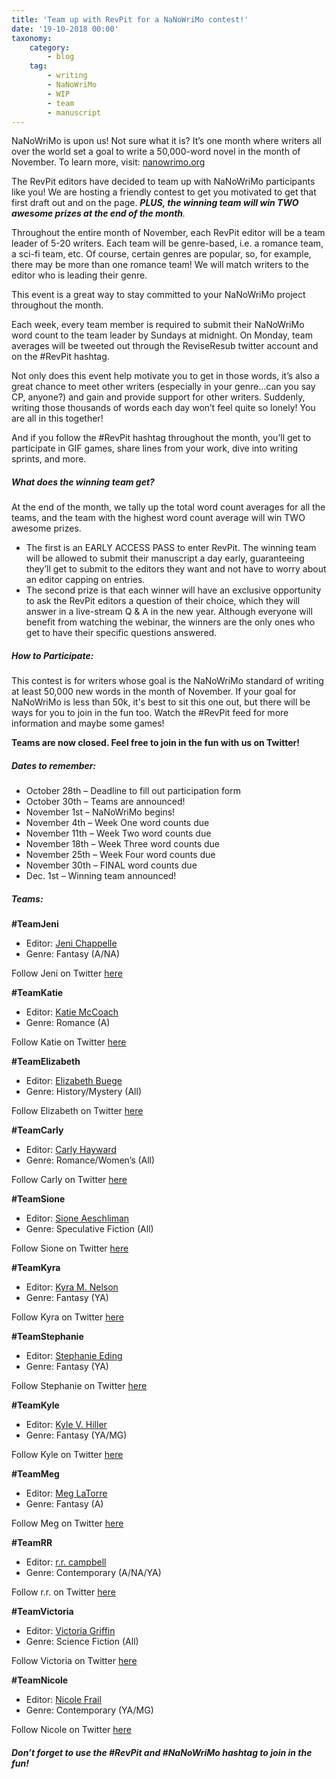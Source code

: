 ```yaml
---
title: 'Team up with RevPit for a NaNoWriMo contest!'
date: '19-10-2018 00:00'
taxonomy:
    category:
        - blog
    tag:
        - writing
        - NaNoWriMo
        - WIP
        - team
        - manuscript
---
```


NaNoWriMo is upon us! Not sure what it is? It’s one month where writers all over the world set a goal to write a 50,000-word novel in the month of November. To learn more, visit: [nanowrimo.org](https://nanowrimo.org?target=_blank) 

The RevPit editors have decided to team up with NaNoWriMo participants like you! We are hosting a friendly contest to get you motivated to get that first draft out and on the page. _**PLUS, the winning team will win TWO awesome prizes at the end of the month**._ 

Throughout the entire month of November, each RevPit editor will be a team leader of 5-20 writers. Each team will be genre-based, i.e. a romance team, a sci-fi team, etc. Of course, certain genres are popular, so, for example, there may be more than one romance team! We will match writers to the editor who is leading their genre. 

This event is a great way to stay committed to your NaNoWriMo project throughout the month.

Each week, every team member is required to submit their NaNoWriMo word count to the team leader by Sundays at midnight. On Monday, team averages will be tweeted out through the ReviseResub twitter account and on the #RevPit hashtag. 

Not only does this event help motivate you to get in those words, it’s also a great chance to meet other writers (especially in your genre…can you say CP, anyone?) and gain and provide support for other writers. Suddenly, writing those thousands of words each day won’t feel quite so lonely! You are all in this together! 

And if you follow the #RevPit hashtag throughout the month, you’ll get to participate in GIF games, share lines from your work, dive into writing sprints, and more. 

##### What does the winning team get?

At the end of the month, we tally up the total word count averages for all the teams, and the team with the highest word count average will win TWO awesome prizes. 
 * The first is an EARLY ACCESS PASS to enter RevPit. The winning team will be allowed to submit their manuscript a day early, guaranteeing they’ll get to submit to the editors they want and not have to worry about an editor capping on entries.
 * The second prize is that each winner will have an exclusive opportunity to ask the RevPit editors a question of their choice, which they will answer in a live-stream Q & A in the new year. Although everyone will benefit from watching the webinar, the winners are the only ones who get to have their specific questions answered. 
 
##### **How to Participate:** 

This contest is for writers whose goal is the NaNoWriMo standard of writing at least 50,000 new words in the month of November. If your goal for NaNoWriMo is less than 50k, it's best to sit this one out, but there will be ways for you to join in the fun too. Watch the #RevPit feed for more information and maybe some games!

**Teams are now closed. Feel free to join in the fun with us on Twitter!**

##### Dates to remember:
 * October 28th – Deadline to fill out participation form
 * October 30th – Teams are announced! 
 * November 1st – NaNoWriMo begins! 
 * November 4th – Week One word counts due
 * November 11th – Week Two word counts due
 * November 18th – Week Three word counts due
 * November 25th – Week Four word counts due
 * November 30th – FINAL word counts due
 * Dec. 1st – Winning team announced! 

##### **Teams:**

**\#TeamJeni**
 * Editor: [Jeni Chappelle](https://www.jenichappelleeditorial.com?target=_blank) 
 * Genre: Fantasy (A/NA)

Follow Jeni on Twitter [here](https://twitter.com/jenichappelle?target=_blank)

**\#TeamKatie**
 * Editor: [Katie McCoach](https://katiemccoach.com?target=_blank) 
 * Genre: Romance (A)

Follow Katie on Twitter [here](https://twitter.com/katiemccoach?target=_blank)

**\#TeamElizabeth**
 * Editor: [Elizabeth Buege](http://www.elizabethbuege.com?target=_blank)
 * Genre: History/Mystery (All)  

Follow Elizabeth on Twitter [here](https://twitter.com/ekbuege?target=_blank)

**\#TeamCarly**
 * Editor: [Carly Hayward](http://booklighteditorial.com?target=_blank) 
 * Genre: Romance/Women’s (All)

Follow Carly on Twitter [here](https://twitter.com/FromCarly?target=_blank)

**\#TeamSione**
 * Editor: [Sione Aeschliman](http://sioneaeschliman.blogspot.com?target=_blank) 
 * Genre: Speculative Fiction (All)

Follow Sione on Twitter [here](https://twitter.com/writelearndream?target=_blank)

**\#TeamKyra**
 * Editor: [Kyra M. Nelson](https://kyramnelson.com?target=_blank) 
 * Genre: Fantasy (YA)

Follow Kyra on Twitter [here](https://twitter.com/KyraMNelson?target=_blank)

**\#TeamStephanie**
 * Editor: [Stephanie Eding](https://www.stephanieediting.com?target=_blank) 
 * Genre: Fantasy (YA)

Follow Stephanie on Twitter [here](https://twitter.com/saeding?target=_blank)

**\#TeamKyle**
 * Editor: [Kyle V. Hiller](https://www.kylevhiller.com?target=_blank) 
 * Genre: Fantasy (YA/MG)

Follow Kyle on Twitter [here](https://twitter.com/KyleLiterally?target=_blank)

**\#TeamMeg**
 * Editor: [Meg LaTorre](https://iwriterly.com?target=_blank) 
 * Genre: Fantasy (A)

Follow Meg on Twitter [here](https://twitter.com/MegLaTorre?target=_blank)

**\#TeamRR**
 * Editor: [r.r. campbell](https://rrcampbellwrites.com?target=_blank) 
 * Genre: Contemporary (A/NA/YA)

Follow r.r. on Twitter [here](https://twitter.com/iamrrcampbell?target=_blank)

**\#TeamVictoria**
 * Editor: [Victoria Griffin](https://www.victoriagriffin.net?target=_blank) 
 * Genre: Science Fiction (All)

Follow Victoria on Twitter [here](https://twitter.com/Victoria_grif7?target=_blank)

**\#TeamNicole**
 * Editor: [Nicole Frail](http://www.nicolefrail.com?target=_blank) 
 * Genre: Contemporary (YA/MG)

Follow Nicole on Twitter [here](https://twitter.com/nfrail17?target=_blank)


##### Don’t forget to use the #RevPit and #NaNoWriMo hashtag to join in the fun! 
